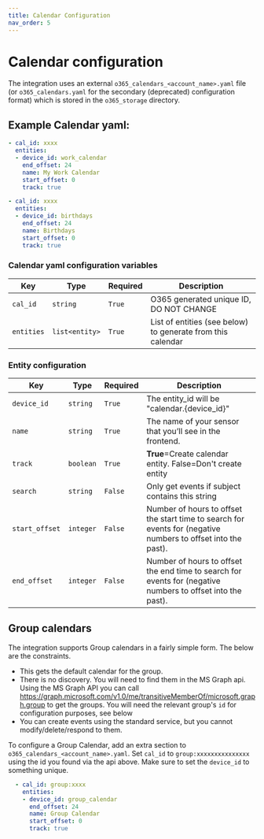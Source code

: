 ```yaml
---
title: Calendar Configuration
nav_order: 5
---
```


# Calendar configuration
The integration uses an external `o365_calendars_<account_name>.yaml` file (or `o365_calendars.yaml` for the secondary (deprecated) configuration format) which is stored in the `o365_storage` directory.
## Example Calendar yaml:
```yaml
- cal_id: xxxx
  entities:
  - device_id: work_calendar
    end_offset: 24
    name: My Work Calendar
    start_offset: 0
    track: true

- cal_id: xxxx
  entities:
  - device_id: birthdays
    end_offset: 24
    name: Birthdays
    start_offset: 0
    track: true
```

### Calendar yaml configuration variables

Key | Type | Required | Description
-- | -- | -- | --
`cal_id` | `string` | `True` | O365 generated unique ID, DO NOT CHANGE
`entities` | `list<entity>` | `True` | List of entities (see below) to generate from this calendar

### Entity configuration

Key | Type | Required | Description
-- | -- | -- | --
`device_id` | `string` | `True` | The entity_id will be "calendar.{device_id}"
`name` | `string` | `True` | The name of your sensor that you’ll see in the frontend.
`track` | `boolean` | `True` | **True**=Create calendar entity. False=Don't create entity
`search` | `string` | `False` | Only get events if subject contains this string
`start_offset` | `integer` | `False` | Number of hours to offset the start time to search for events for (negative numbers to offset into the past).
`end_offset` | `integer` | `False` | Number of hours to offset the end time to search for events for (negative numbers to offset into the past).

## Group calendars

The integration supports Group calendars in a fairly simple form. The below are the constraints.
* This gets the default calendar for the group.
* There is no discovery. You will need to find them in the MS Graph api. Using the MS Graph API you can call https://graph.microsoft.com/v1.0/me/transitiveMemberOf/microsoft.graph.group to get the groups. You will need the relevant group's `id` for configuration purposes, see below
* You can create events using the standard service, but you cannot modify/delete/respond to them.

To configure a Group Calendar, add an extra section to `o365_calendars_<account_name>.yaml`. Set `cal_id` to `group:xxxxxxxxxxxxxxx` using the id you found via the api above. Make sure to set the `device_id` to something unique.

```yaml
  - cal_id: group:xxxx
    entities:
    - device_id: group_calendar
      end_offset: 24
      name: Group Calendar
      start_offset: 0
      track: true
  ```
